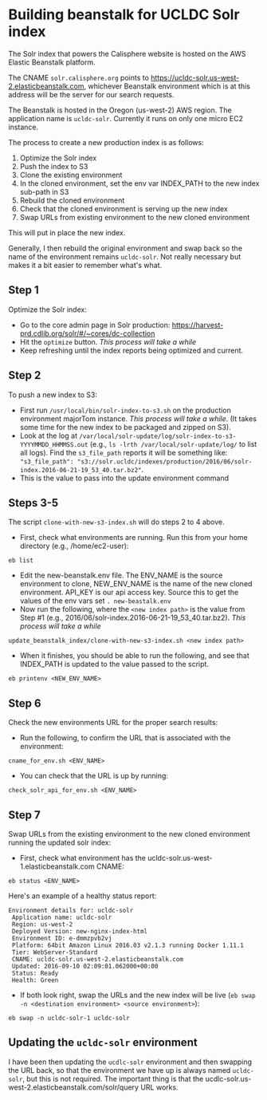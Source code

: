 # Building beanstalk for UCLDC Solr index

The Solr index that powers the Calisphere website is hosted on the AWS Elastic Beanstalk platform.

The CNAME `solr.calisphere.org` points to https://ucldc-solr.us-west-2.elasticbeanstalk.com, whichever Beanstalk environment which is at this address will be the server for our search requests.

The Beanstalk is hosted in the Oregon (us-west-2) AWS region. The application name is `ucldc-solr`. Currently it runs on only one micro EC2 instance.

The process to create a new production index is as follows:

1. Optimize the Solr index
2. Push the index to S3
3. Clone the existing environment
4. In the cloned environment, set the env var INDEX_PATH to the new index sub-path in S3
5. Rebuild the cloned environment
6. Check that the cloned environment is serving up the new index
7. Swap URLs from existing environment to the new cloned environment

This will put in place the new index.

Generally, I then rebuild the original environment and swap back so the name of the environment remains `ucldc-solr`. Not really necessary but makes it a bit easier to remember what's what.

## Step 1
Optimize the Solr index: 
* Go to the core admin page in Solr production:
https://harvest-prd.cdlib.org/solr/#/~cores/dc-collection
* Hit the `optimize` button. *This process will take a while*
* Keep refreshing until the index reports being optimized and current.

## Step 2
To push a new index to S3: 
* First run `/usr/local/bin/solr-index-to-s3.sh` on the production environment majorTom instance. *This process will take a while*. (It takes some time for the new index to be packaged and zipped on S3).
* Look at the log at `/var/local/solr-update/log/solr-index-to-s3-YYYYMMDD_HHMMSS.out` (e.g., `ls -lrth /var/local/solr-update/log/` to list all logs). Find the `s3_file_path` reports it will be something like: `"s3_file_path": "s3://solr.ucldc/indexes/production/2016/06/solr-index.2016-06-21-19_53_40.tar.bz2"`. 
* This is the value to pass into the update environment command

## Steps 3-5
The script `clone-with-new-s3-index.sh` will do steps 2 to 4 above.

* First, check what environments are running.  Run this from your home directory (e.g., /home/ec2-user):
```shell
eb list
```

* Edit the new-beanstalk.env file. The ENV_NAME is the source environment to clone, NEW_ENV_NAME is the name of the new cloned environment. API_KEY is our api access key. Source this to get the values of the env vars set `. new-beastalk.env` 
* Now run the following, where the `<new index path>` is the value from Step #1 (e.g., 2016/06/solr-index.2016-06-21-19_53_40.tar.bz2). *This process will take a while*
```shell
update_beanstalk_index/clone-with-new-s3-index.sh <new index path>
```

* When it finishes, you should be able to run the following, and see that INDEX_PATH is updated to the value passed to the script.
```shell
eb printenv <NEW_ENV_NAME>
```

## Step 6
Check the new environments URL for the proper search results:

* Run the following, to confirm the URL that is associated with the environment: 
```shell
cname_for_env.sh <ENV_NAME>
```

* You can check that the URL is up by running:
```shell
check_solr_api_for_env.sh <ENV_NAME>
```

## Step 7
Swap URLs from the existing environment to the new cloned environment running the updated solr index:

* First, check what environment has the ucldc-solr.us-west-1.elasticbeanstalk.com CNAME:
```shell
eb status <ENV_NAME>
```

Here's an example of a healthy status report:
```
Environment details for: ucldc-solr
 Application name: ucldc-solr
 Region: us-west-2
 Deployed Version: new-nginx-index-html
 Environment ID: e-dmmzpvb2vj
 Platform: 64bit Amazon Linux 2016.03 v2.1.3 running Docker 1.11.1
 Tier: WebServer-Standard
 CNAME: ucldc-solr.us-west-2.elasticbeanstalk.com
 Updated: 2016-09-10 02:09:01.062000+00:00
 Status: Ready
 Health: Green
 ```

* If both look right, swap the URLs and the new index will be live (`eb swap -n <destination environment> <source environment>`):

```shell
eb swap -n ucldc-solr-1 ucldc-solr
```


## Updating the `ucldc-solr` environment
I have been then updating the `ucdlc-solr` environment and then swapping the URL back, so that the environment we have up is always named `ucldc-solr`, but this is not required. The important thing is that the ucdlc-solr.us-west-2.elasticbeanstalk.com/solr/query URL works.
